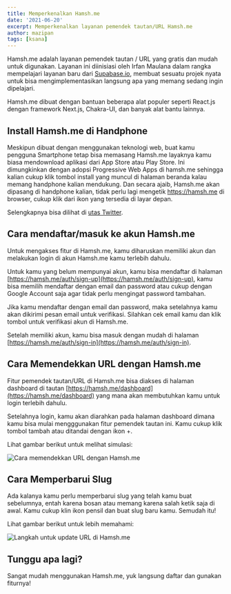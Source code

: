 ```yaml
---
title: Memperkenalkan Hamsh.me
date: '2021-06-20'
excerpt: Memperkenalkan layanan pemendek tautan/URL Hamsh.me
author: mazipan
tags: [ksana]
---
```


Hamsh.me adalah layanan pemendek tautan / URL yang gratis dan mudah untuk digunakan.
Layanan ini diinisiasi oleh Irfan Maulana dalam rangka mempelajari layanan baru dari [Supabase.io](https://supabase.io/), membuat sesuatu projek nyata untuk bisa mengimplementasikan langsung apa yang memang sedang ingin dipelajari.

Hamsh.me dibuat dengan bantuan beberapa alat populer seperti React.js dengan framework Next.js, Chakra-UI, dan banyak alat bantu lainnya.

## Install Hamsh.me di Handphone

Meskipun dibuat dengan menggunakan teknologi web, buat kamu pengguna Smartphone tetap bisa memasang Hamsh.me layaknya kamu biasa mendownload aplikasi dari App Store atau Play Store. Ini dimungkinkan dengan adopsi Progressive Web Apps di hamsh.me sehingga kalian cukup klik tombol install yang muncul di halaman beranda kalau memang handphone kalian mendukung. Dan secara ajaib, Hamsh.me akan dipasang di handphone kalian, tidak perlu lagi mengetik https://hamsh.me di browser, cukup klik dari ikon yang tersedia di layar depan.

Selengkapnya bisa dilihat di [utas Twitter](https://twitter.com/Maz_Ipan/status/1406090870357598209?s=20).

## Cara mendaftar/masuk ke akun Hamsh.me

Untuk mengakses fitur di Hamsh.me, kamu diharuskan memiliki akun dan melakukan login di akun Hamsh.me kamu terlebih dahulu.

Untuk kamu yang belum mempunyai akun, kamu bisa mendaftar di halaman [https://hamsh.me/auth/sign-up](https://hamsh.me/auth/sign-up), kamu bisa memilih mendaftar dengan email dan password atau cukup dengan Google Account saja agar tidak perlu mengingat password tambahan.

Jika kamu mendaftar dengan email dan password, maka setelahnya kamu akan dikirimi pesan email untuk verifikasi. Silahkan cek email kamu dan klik tombol untuk verifikasi akun di Hamsh.me.

Setelah memiliki akun, kamu bisa masuk dengan mudah di halaman [https://hamsh.me/auth/sign-in](https://hamsh.me/auth/sign-in).

## Cara Memendekkan URL dengan Hamsh.me

Fitur pemendek tautan/URL di Hamsh.me bisa diakses di halaman dashboard di tautan [https://hamsh.me/dashboard](https://hamsh.me/dashboard) yang mana akan membutuhkan kamu untuk login terlebih dahulu.

Setelahnya login, kamu akan diarahkan pada halaman dashboard dimana kamu bisa mulai mengggunakan fitur pemendek tautan ini. Kamu cukup klik tombol tambah atau ditandai dengan ikon +.

Lihat gambar berikut untuk melihat simulasi:

![Cara memendekkan URL dengan Hamsh.me](/images/blog/2021-06-20/shorten-url.png)

## Cara Memperbarui Slug

Ada kalanya kamu perlu memperbarui slug yang telah kamu buat sebelumnya, entah karena bosan atau memang karena salah ketik saja di awal. Kamu cukup klin ikon pensil dan buat slug baru kamu. Semudah itu!

Lihat gambar berikut untuk lebih memahami:

![Langkah untuk update URL di Hamsh.me](/images/blog/2021-06-20/update-url.png)

## Tunggu apa lagi?

Sangat mudah menggunakan Hamsh.me, yuk langsung daftar dan gunakan fiturnya!
